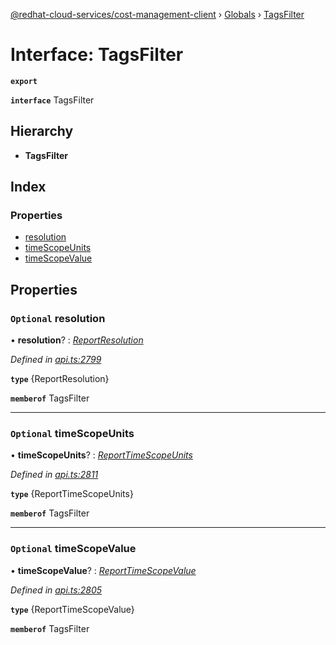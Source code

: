 [@redhat-cloud-services/cost-management-client](../README.md) › [Globals](../globals.md) › [TagsFilter](tagsfilter.md)

# Interface: TagsFilter

**`export`** 

**`interface`** TagsFilter

## Hierarchy

* **TagsFilter**

## Index

### Properties

* [resolution](tagsfilter.md#optional-resolution)
* [timeScopeUnits](tagsfilter.md#optional-timescopeunits)
* [timeScopeValue](tagsfilter.md#optional-timescopevalue)

## Properties

### `Optional` resolution

• **resolution**? : *[ReportResolution](../enums/reportresolution.md)*

*Defined in [api.ts:2799](https://github.com/RedHatInsights/javascript-clients/blob/master/packages/cost-management/api.ts#L2799)*

**`type`** {ReportResolution}

**`memberof`** TagsFilter

___

### `Optional` timeScopeUnits

• **timeScopeUnits**? : *[ReportTimeScopeUnits](../enums/reporttimescopeunits.md)*

*Defined in [api.ts:2811](https://github.com/RedHatInsights/javascript-clients/blob/master/packages/cost-management/api.ts#L2811)*

**`type`** {ReportTimeScopeUnits}

**`memberof`** TagsFilter

___

### `Optional` timeScopeValue

• **timeScopeValue**? : *[ReportTimeScopeValue](../enums/reporttimescopevalue.md)*

*Defined in [api.ts:2805](https://github.com/RedHatInsights/javascript-clients/blob/master/packages/cost-management/api.ts#L2805)*

**`type`** {ReportTimeScopeValue}

**`memberof`** TagsFilter

